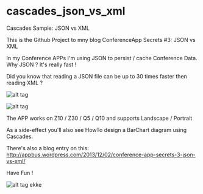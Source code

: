 cascades_json_vs_xml
====================

Cascades Sample: JSON vs XML

This is the Github Project to mny blog
ConferenceApp Secrets #3: JSON vs XML

In my Conference APPs I'm using JSON to persist / cache Conference Data.
Why JSON ? It's really fast !

Did you know that reading a JSON file can be up to 30 times faster then reading XML ?

![alt tag](https://raw.github.com/ekke/cascades_json_vs_xml/master/documentation/IMG_00000018.png)


![alt tag](https://raw.github.com/ekke/cascades_json_vs_xml/master/documentation/IMG_00000020.png)

The APP works on Z10 / Z30 / Q5 / Q10 and supports Landscape / Portrait

As a side-effect you'll also see HowTo design a BarChart diagram using Cascades.

There's also a blog entry on this:
http://appbus.wordpress.com/2013/12/02/conference-app-secrets-3-json-vs-xml/ 

Have Fun !

![alt tag](https://raw.github.com/ekke/cascades_json_vs_xml/master/documentation/icon.png)
ekke
